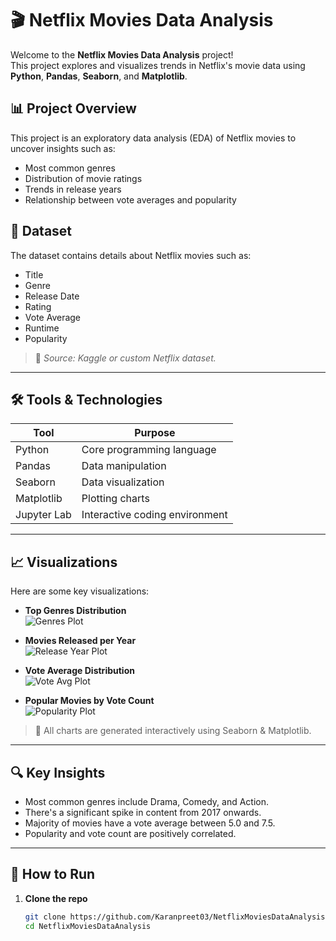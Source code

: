 # 🎬 Netflix Movies Data Analysis

Welcome to the **Netflix Movies Data Analysis** project!  
This project explores and visualizes trends in Netflix's movie data using **Python**, **Pandas**, **Seaborn**, and **Matplotlib**.

## 📊 Project Overview

This project is an exploratory data analysis (EDA) of Netflix movies to uncover insights such as:
- Most common genres
- Distribution of movie ratings
- Trends in release years
- Relationship between vote averages and popularity

## 📁 Dataset

The dataset contains details about Netflix movies such as:
- Title
- Genre
- Release Date
- Rating
- Vote Average
- Runtime
- Popularity

> 📌 *Source: Kaggle or custom Netflix dataset.*

---

## 🛠️ Tools & Technologies

| Tool         | Purpose                        |
|--------------|--------------------------------|
| Python       | Core programming language      |
| Pandas       | Data manipulation              |
| Seaborn      | Data visualization             |
| Matplotlib   | Plotting charts                |
| Jupyter Lab  | Interactive coding environment |

---

## 📈 Visualizations

Here are some key visualizations:

- **Top Genres Distribution**  
  ![Genres Plot](images/genres_plot.png)

- **Movies Released per Year**  
  ![Release Year Plot](images/release_year_plot.png)

- **Vote Average Distribution**  
  ![Vote Avg Plot](images/vote_avg_plot.png)

- **Popular Movies by Vote Count**  
  ![Popularity Plot](images/popularity_plot.png)

> 🧠 All charts are generated interactively using Seaborn & Matplotlib.

---

## 🔍 Key Insights

- Most common genres include Drama, Comedy, and Action.
- There's a significant spike in content from 2017 onwards.
- Majority of movies have a vote average between 5.0 and 7.5.
- Popularity and vote count are positively correlated.

---

## 🚀 How to Run

1. **Clone the repo**  
   ```bash
   git clone https://github.com/Karanpreet03/NetflixMoviesDataAnalysis.git
   cd NetflixMoviesDataAnalysis
